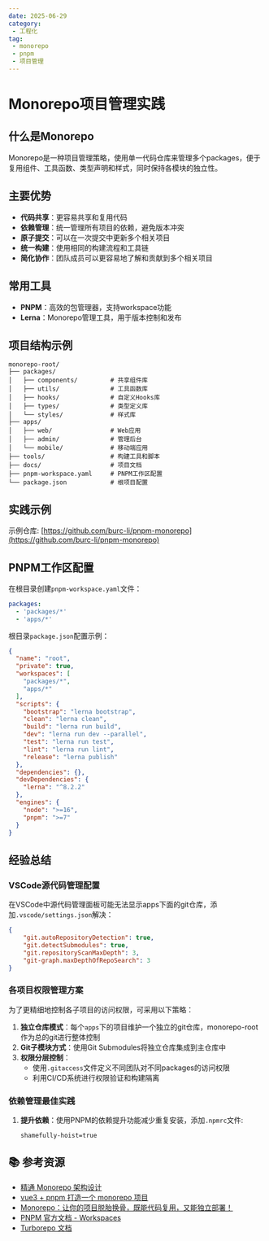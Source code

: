 ```yaml
---
date: 2025-06-29
category: 
 - 工程化
tag:
 - monorepo
 - pnpm
 - 项目管理
---
```


# Monorepo项目管理实践

## 什么是Monorepo

Monorepo是一种项目管理策略，使用单一代码仓库来管理多个packages，便于复用组件、工具函数、类型声明和样式，同时保持各模块的独立性。

## 主要优势

- **代码共享**：更容易共享和复用代码
- **依赖管理**：统一管理所有项目的依赖，避免版本冲突
- **原子提交**：可以在一次提交中更新多个相关项目
- **统一构建**：使用相同的构建流程和工具链
- **简化协作**：团队成员可以更容易地了解和贡献到多个相关项目

## 常用工具

- **PNPM**：高效的包管理器，支持workspace功能
- **Lerna**：Monorepo管理工具，用于版本控制和发布

## 项目结构示例

```
monorepo-root/
├── packages/
│   ├── components/         # 共享组件库
│   ├── utils/              # 工具函数库
│   ├── hooks/              # 自定义Hooks库
│   ├── types/              # 类型定义库
│   └── styles/             # 样式库
├── apps/
│   ├── web/                # Web应用
│   ├── admin/              # 管理后台
│   └── mobile/             # 移动端应用
├── tools/                  # 构建工具和脚本
├── docs/                   # 项目文档
├── pnpm-workspace.yaml     # PNPM工作区配置
└── package.json            # 根项目配置
```

## 实践示例

示例仓库: [https://github.com/burc-li/pnpm-monorepo](https://github.com/burc-li/pnpm-monorepo)

## PNPM工作区配置

在根目录创建`pnpm-workspace.yaml`文件：

```yaml
packages:
  - 'packages/*'
  - 'apps/*'
```

根目录`package.json`配置示例：

```json
{
  "name": "root",
  "private": true,
  "workspaces": [
    "packages/*",
    "apps/*"
  ],
  "scripts": {
    "bootstrap": "lerna bootstrap",
    "clean": "lerna clean",
    "build": "lerna run build",
    "dev": "lerna run dev --parallel",
    "test": "lerna run test",
    "lint": "lerna run lint",
    "release": "lerna publish"
  },
  "dependencies": {},
  "devDependencies": {
    "lerna": "^8.2.2"
  },
  "engines": {
    "node": ">=16",
    "pnpm": ">=7"
  }
}

```

## 经验总结

### VSCode源代码管理配置

在VSCode中源代码管理面板可能无法显示apps下面的git仓库，添加`.vscode/settings.json`解决：

```json
{
    "git.autoRepositoryDetection": true,
    "git.detectSubmodules": true,
    "git.repositoryScanMaxDepth": 3,
    "git-graph.maxDepthOfRepoSearch": 3
}
```

### 各项目权限管理方案

为了更精细地控制各子项目的访问权限，可采用以下策略：

1. **独立仓库模式**：每个`apps`下的项目维护一个独立的git仓库，monorepo-root作为总的git进行整体控制
2. **Git子模块方式**：使用Git Submodules将独立仓库集成到主仓库中
3. **权限分层控制**：
   - 使用`.gitaccess`文件定义不同团队对不同packages的访问权限
   - 利用CI/CD系统进行权限验证和构建隔离

### 依赖管理最佳实践

1. **提升依赖**：使用PNPM的依赖提升功能减少重复安装，添加`.npmrc`文件:
   ```
   shamefully-hoist=true
   ```

## 📚 参考资源

- [精通 Monorepo 架构设计](https://juejin.cn/post/7215886869199896637)
- [vue3 + pnpm 打造一个 monorepo 项目](https://www.cnblogs.com/burc/p/18568326)
- [Monorepo：让你的项目脱胎换骨，既能代码复用，又能独立部署！](https://segmentfault.com/a/1190000045216948#item-1-1)
- [PNPM 官方文档 - Workspaces](https://pnpm.io/workspaces)
- [Turborepo 文档](https://turbo.build/repo)
